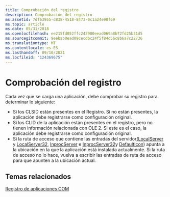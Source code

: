 ```yaml
---
title: Comprobación del registro
description: Comprobación del registro
ms.assetid: 7df63955-d838-4518-8473-0c1a24e90f69
ms.topic: article
ms.date: 05/31/2018
ms.openlocfilehash: ee215fd052ffc242900eead069a8b72fd25b31d5
ms.sourcegitcommit: 9eebab0ead09cecdbc24f5f84d56c8b6a7c22736
ms.translationtype: MT
ms.contentlocale: es-ES
ms.lasthandoff: 09/10/2021
ms.locfileid: "124369675"
---
```

# <a name="checking-registration"></a>Comprobación del registro

Cada vez que se carga una aplicación, debe comprobar su registro para determinar lo siguiente:

-   Si los CLSID están presentes en el Registro. Si no están presentes, la aplicación debe registrarse como configuración original.
-   Si los CLID de la aplicación están presentes en el registro, pero no tienen información relacionada con OLE 2. Si este es el caso, la aplicación debe registrarse como configuración original.
-   Si la ruta de acceso que contiene las entradas del servidor[(LocalServer](localserver.md) y [LocalServer32](localserver32.md), [InprocServer](inprocserver.md) e [InprocServer32](inprocserver32.md)y [DefaultIcon](defaulticon.md)) apunta a la ubicación en la que la aplicación está instalada actualmente. Si la ruta de acceso no lo hace, vuelva a escribir las entradas de ruta de acceso para que apunten a la ubicación actual.

## <a name="related-topics"></a>Temas relacionados

<dl> <dt>

[Registro de aplicaciones COM](registering-com-applications.md)
</dt> </dl>

 

 




